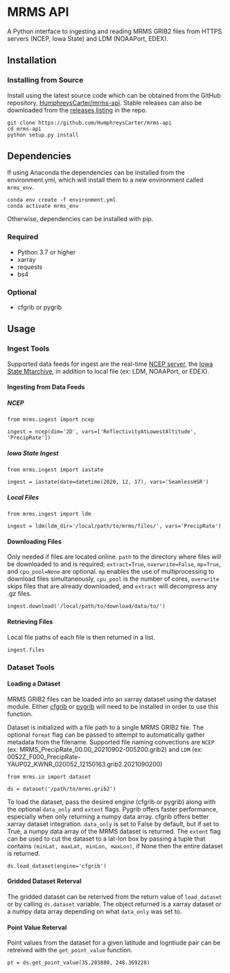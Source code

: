 # MRMS API
A Python interface to ingesting and reading MRMS GRIB2 files from HTTPS servers (NCEP, Iowa State) and LDM (NOAAPort, EDEX).

## Installation

### Installing from Source
Install using the latest source code which can be obtained from the GitHub repository, [HumphreysCarter/mrms-api](https://github.com/HumphreysCarter/mrms-api). Stable releases can also be downloaded from the  [releases listing](https://github.com/HumphreysCarter/mrms-api/releases) in the repo.
```
git clone https://github.com/HumphreysCarter/mrms-api
cd mrms-api
python setup.py install
```

## Dependencies

If using Anaconda the dependencies can be installed from the environment.yml, which will install them to a new environment called `mrms_env`.

    conda env create -f environment.yml
    conda activate mrms_env

Otherwise, dependencies can be installed with pip.

### Required
* Python 3.7 or higher
* xarray
* requests
* bs4

### Optional
* cfgrib or pygrib

## Usage

### Ingest Tools

Supported data feeds for ingest are the real-time [NCEP server](https://mrms.ncep.noaa.gov/data/), the [Iowa State Mtarchive](https://mtarchive.geol.iastate.edu), in addition to local file (ex: LDM, NOAAPort, or EDEX).

#### Ingesting from Data Feeds

##### NCEP

```
from mrms.ingest import ncep

ingest = ncep(dim='2D', vars=['ReflectivityAtLowestAltitude', 'PrecipRate'])
```

##### Iowa State Ingest


```
from mrms.ingest import iastate

ingest = iastate(date=datetime(2020, 12, 17), vars='SeamlessHSR')
```

##### Local Files
```
from mrms.ingest import ldm

ingest = ldm(ldm_dir='/local/path/to/mrms/files/', vars='PrecipRate')
```

#### Downloading Files
Only needed if files are located online. ```path``` to the directory where files will be downloaded to and is required; ```extract=True```, ```overwrite=False```, ```mp=True```, and ```cpu_pool=None``` are optional. ```mp``` enables the use of multiprocessing to download files simultaneously, ```cpu_pool``` is the number of cores, ```overwrite``` skips files that are already downloaded, and ```extract``` will decompress any .gz files.
```
ingest.download('/local/path/to/download/data/to/')
```

#### Retrieving Files
Local file paths of each file is then returned in a list.
```
ingest.files
```
### Dataset Tools

#### Loading a Dataset
MRMS GRIB2 files can be loaded into an xarray dataset using the dataset module. Either [cfgrib](https://github.com/ecmwf/cfgrib) or [pygrib](https://github.com/jswhit/pygrib) will need to be installed in order to use this function.

Dataset is initialized with a file path to a single MRMS GRIB2 file. The optional ```format``` flag can be passed to attempt to automatically gather metadata from the filename. Supported file naming convections are ```NCEP``` (ex: MRMS_PrecipRate_00.00_20210902-005200.grib2) and ```LDM``` (ex: 0052Z_F000_PrecipRate-YAUP02_KWNR_020052_12150163.grib2.2021090200)
```
from mrms.io import dataset

ds = dataset('/path/to/mrms.grib2')
```

To load the dataset, pass the desired engine (cfgrib or pygrib) along with the optional ```data_only``` and ```extent``` flags. Pygrib offers faster performance, especially when only returning a numpy data array. cfgrib offers better xarray dataset integration. ```data_only``` is set to False by default, but if set to True, a numpy data array of the MRMS dataset is returned. The ```extent``` flag can be used to cut the dataset to a lat-lon box by passing a tuple that contains ```(minLat, maxLat, minLon, maxLon)```, if None then the entire dataset is returned.
```
ds.load_dataset(engine='cfgrib')
```

#### Gridded Dataset Reterval
The gridded dataset can be reterived from the return value of ```load_dataset``` or by calling ```ds.dataset``` variable. The object returned is a xarray dataset or a numpy data array depending on what ```data_only``` was set to.

#### Point Value Reterval
Point values from the dataset for a given latitude and logntiude pair can be retreived with the ```get_point_value``` function.
```
pt = ds.get_point_value(35.203880, 248.369228)
```
